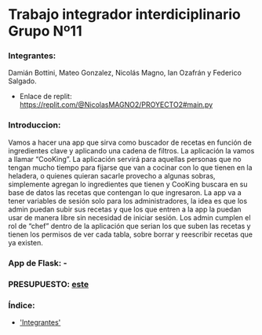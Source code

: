 # Trabajo integrador interdiciplinario Grupo Nº11


### Integrantes:
Damián Bottini, Mateo Gonzalez, Nicolás Magno, Ian Ozafrán y Federico Salgado.

* Enlace de replit: https://replit.com/@NicolasMAGNO2/PROYECTO2#main.py


### Introduccion:
Vamos a hacer una app que sirva como buscador de recetas en función de ingredientes clave y aplicando una cadena de filtros. La aplicación la vamos a llamar “CooKing”. La aplicación servirá para aquellas personas que no tengan mucho tiempo para fijarse que van a cocinar con lo que tienen en la heladera, o quienes quieran sacarle provecho a algunas sobras, simplemente agregan lo ingredientes que tienen y CooKing buscara en su base de datos las recetas que contengan lo que ingresaron. La app va a tener variables de sesión solo para los administradores, la idea es que los admin puedan subir sus recetas y que los que entren a la app la puedan usar de manera libre sin necesidad de iniciar sesión. Los admin cumplen el rol de “chef” dentro de la aplicación que serian los que suben las recetas y tienen los permisos de ver cada tabla, sobre borrar y reescribir recetas que ya existen. 

### App de Flask: -

### PRESUPUESTO: [este](PRESUPUESTO.md)

### Índice:
* ['Integrantes'](#Integrantes)


#### 
